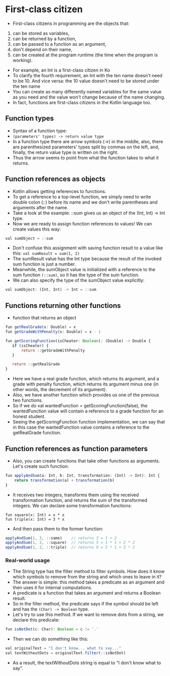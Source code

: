 # First-class citizen
- First-class citizens in programming are the objects that:
1. can be stored as variables,
2. can be returned by a function,
3. can be passed to a function as an argument,
4. don't depend on their name,
5. can be created at the program runtime (the time when the program is working).

- For example, an Int is a first-class citizen in Ko
- To clarify the fourth requirement, an Int with the ten name doesn't need to be 10. And vice versa: the 10 value doesn't need to be stored under the ten name
- You can create as many differently named variables for the same value as you need and the value won't change because of the name changing.
- In fact, functions are first-class citizens in the Kotlin language too.

## Function types
- Syntax of a function type: 
- `(parameters' types) -> return value type`
- In a function type there are arrow symbols (->) in the middle, also, there are parenthesized parameters' types split by commas on the left, and, finally, the return value type is written on the right.
- Thus the arrow seems to point from what the function takes to what it returns.

## Function references as objects
- Kotlin allows getting references to functions.
- To get a reference to a top-level function, we simply need to write double colon (::) before its name and we don't write parentheses and arguments after the name.
- Take a look at the example: ::sum gives us an object of the (Int, Int) -> Int type.
- Now we are ready to assign function references to values! We can create values this way:
```js
val sumObject = ::sum
```
- Don't confuse this assignment with saving function result to a value like this: `val sumResult = sum(1, 2)`
- The sumResult value has the Int type because the result of the invoked sum function is just a number.
- Meanwhile, the sumObject value is initialized with a reference to the sum function `(::sum)`, so it has the type of the sum function.
- We can also specify the type of the sumObject value explicitly:
```js
val sumObject: (Int, Int) -> Int = ::sum
```

## Functions returning other functions
- function that returns an object
 ```js
 fun getRealGrade(x: Double) = x
fun getGradeWithPenalty(x: Double) = x - 1

fun getScoringFunction(isCheater: Boolean): (Double) -> Double {
    if (isCheater) {
        return ::getGradeWithPenalty
    }

    return ::getRealGrade
}
```
- Here we have a real grade function, which returns its argument, and a grade with penalty function, which returns its argument minus one (in other words, the decrement of its argument).
- Also, we have another function which provides us one of the previous two functions.
- So if we do val wantedFunction = getScoringFunction(false), the wantedFunction value will contain a reference to a grade function for an honest student.
- Seeing the getScoringFunction function implementation, we can say that in this case the wantedFunction value contains a reference to the getRealGrade function.


## Function references as function parameters
- Also, you can create functions that take other functions as arguments. Let's create such function:
```js
fun applyAndSum(a: Int, b: Int, transformation: (Int) -> Int): Int {
    return transformation(a) + transformation(b)
}
```
- It receives two integers, transforms them using the received transformation function, and returns the sum of the transformed integers. We can declare some transformation functions:
```jsfun same(x: Int) = x
fun square(x: Int) = x * x
fun triple(x: Int) = 3 * x
```
- And then pass them to the former function:
```js
applyAndSum(1, 2, ::same)    // returns 3 = 1 + 2
applyAndSum(1, 2, ::square)  // returns 5 = 1 * 1 + 2 * 2
applyAndSum(1, 2, ::triple)  // returns 9 = 3 * 1 + 3 * 2
```

### Real-world usage
- The String type has the filter method to filter symbols. How does it know which symbols to remove from the string and which ones to leave in it?
- The answer is simple: this method takes a predicate as an argument and then uses it for internal computations.
- A predicate is a function that takes an argument and returns a Boolean result. 
- So in the filter method, the predicate says if the symbol should be left and has the `(Char) -> Boolean` type.
- Let's try to use this method. If we want to remove dots from a string, we declare this predicate:
```js
fun isNotDot(c: Char): Boolean = c != '.'
```
- Then we can do something like this:
```js
val originalText = "I don't know... what to say..."
val textWithoutDots = originalText.filter(::isNotDot)
```
- As a result, the textWithoutDots string is equal to "I don't know what to say".
